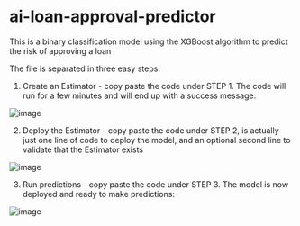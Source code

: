 # ai-loan-approval-predictor
This is a binary classification model using the XGBoost algorithm to predict the risk of approving a loan

The file is separated in three easy steps:

1. Create an Estimator - 
copy paste the code under STEP 1. The code will run for a few minutes and will end up with a success message:

![image](https://user-images.githubusercontent.com/93351988/149624558-f4d5a35d-0503-4b25-abd0-5e16d13270f5.png)


2. Deploy the Estimator -
copy paste the code under STEP 2, is actually just one line of code to deploy the model, and an optional second line to validate that the Estimator exists

![image](https://user-images.githubusercontent.com/93351988/149624515-f7c1aa84-7409-4cea-8d67-e59f937c3517.png)


3. Run predictions - 
copy paste the code under STEP 3. The model is now deployed and ready to make predictions:

![image](https://user-images.githubusercontent.com/93351988/149624588-54be4099-7a82-4cdb-af90-6918da2c3cbc.png)

